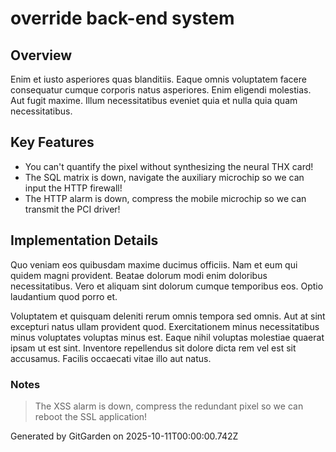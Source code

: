 # override back-end system

## Overview
Enim et iusto asperiores quas blanditiis. Eaque omnis voluptatem facere consequatur cumque corporis natus asperiores. Enim eligendi molestias. Aut fugit maxime. Illum necessitatibus eveniet quia et nulla quia quam necessitatibus.

## Key Features
- You can't quantify the pixel without synthesizing the neural THX card!
- The SQL matrix is down, navigate the auxiliary microchip so we can input the HTTP firewall!
- The HTTP alarm is down, compress the mobile microchip so we can transmit the PCI driver!

## Implementation Details
Quo veniam eos quibusdam maxime ducimus officiis. Nam et eum qui quidem magni provident. Beatae dolorum modi enim doloribus necessitatibus. Vero et aliquam sint dolorum cumque temporibus eos. Optio laudantium quod porro et.
 Voluptatem et quisquam deleniti rerum omnis tempora sed omnis. Aut at sint excepturi natus ullam provident quod. Exercitationem minus necessitatibus minus voluptates voluptas minus est. Eaque nihil voluptas molestiae quaerat ipsam ut est sint. Inventore repellendus sit dolore dicta rem vel est sit accusamus. Facilis occaecati vitae illo aut natus.

### Notes
> The XSS alarm is down, compress the redundant pixel so we can reboot the SSL application!

Generated by GitGarden on 2025-10-11T00:00:00.742Z